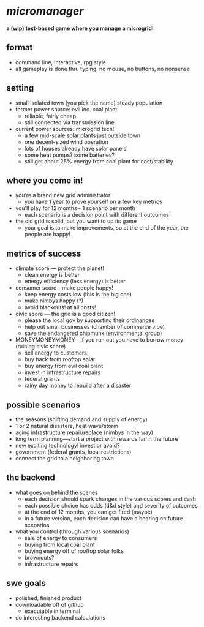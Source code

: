 # _micromanager_

**a (wip) text-based game where you manage a microgrid!**

## format

- command line, interactive, rpg style
- all gameplay is done thru typing. no mouse, no buttons, no nonsense

## setting

- small isolated town (you pick the name)
   steady population
- former power source: evil inc. coal plant
  - reliable, fairly cheap
  - still connected via transmission line
- current power sources: microgrid tech!
  - a few mid-scale solar plants just outside town
  - one decent-sized wind operation
  - lots of houses already have solar panels!
  - some heat pumps? some batteries?
  - still get about 25% energy from coal plant for cost/stability

## where you come in!

- you’re a brand new grid administrator!
  - you have 1 year to prove yourself on a few key metrics
- you'll play for 12 months - 1 scenario per month
  - each scenario is a decision point with different outcomes
- the old grid is solid, but you want to up its game
  - your goal is to make improvements, so at the end of the year, the people are happy!

## metrics of success

- climate score — protect the planet!
  - clean energy is better
  - energy efficiency (less energy) is better
- consumer score - make people happy!
  - keep energy costs low (this is the big one)
  - make nimbys happy (?)
  - avoid blackouts! at all costs!
- civic score — the grid is a good citizen!
  - please the local gov by supporting their ordinances
  - help out small businesses (chamber of commerce vibe)
  - save the endangered chipmunk (environmental group)
- MONEYMONEYMONEY - if you run out you have to borrow money (ruining civic score)
  - sell energy to customers
  - buy back from rooftop solar
  - buy energy from evil coal plant
  - invest in infrastructure repairs
  - federal grants
  - rainy day money to rebuild after a disaster

## possible scenarios

- the seasons (shifting demand and supply of energy)
- 1 or 2 natural disasters, heat wave/storm
- aging infrastructure repair/replace (nimbys in the way)
- long term planning—start a project with rewards far in the future
- new exciting technology! invest or avoid?
- government (federal grants, local restrictions)
- connect the grid to a neighboring town

## the backend

- what goes on behind the scenes
  - each decision should spark changes in the various scores and cash
  - each possible choice has odds (d&d style) and severity of outcomes
  - at the end of 12 months, you can get fired (maybe)
  - in a future version, each decision can have a bearing on future scenarios
- what you control (through various scenarios)
  - sale of energy to consumers
  - buying from local coal plant
  - buying energy off of rooftop solar folks
  - brownouts?
  - infrastructure repairs

## swe goals

- polished, finished product
- downloadable off of github
  - executable in terminal
- do interesting backend calculations
